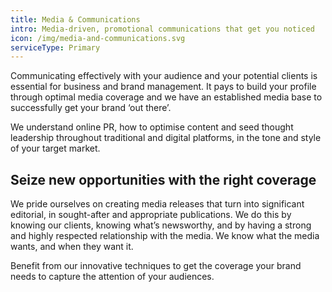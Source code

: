 ```yaml
---
title: Media & Communications
intro: Media-driven, promotional communications that get you noticed
icon: /img/media-and-communications.svg
serviceType: Primary
---
```


Communicating effectively with your audience and your potential clients is 
essential for business and brand management. It pays to build your profile
through optimal media coverage and we have an established media base to
successfully get your brand ‘out there’.

We understand online PR, how to optimise content and seed thought leadership
throughout traditional and digital platforms, in the tone and style of your
target market.

## Seize new opportunities with the right coverage

We pride ourselves on creating media releases that turn into significant
editorial, in sought-after and appropriate publications. We do this by knowing
our clients, knowing what’s newsworthy, and by having a strong and highly
respected relationship with the media. We know what the media wants, and when
they want it.

Benefit from our innovative techniques to get the coverage your brand needs to
capture the attention of your audiences.
